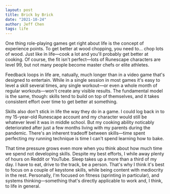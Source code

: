 ```yaml
---
layout: post
title: Brick by Brick
date: "2021-10-24"
author: Jeff Chen
tags: life
---
```


One thing role-playing games get right about life is the concept of experience points. To get better at wood chopping, you need to... chop lots of wood. Just like in life—cook a lot and you'll probably get better at cooking. Of course, the fit isn't perfect—lots of Runescape characters are level 99, but not many people become master chefs or elite athletes.

Feedback loops in life are, natually, much longer than in a video game that's designed to entertain. While in a single session in most games it's easy to level a skill several times, any single workout—or even a whole month of regular workouts—won't create any visible results. The fundamental model is the same, though: skills tend to build on top of themselves, and it takes consistent effort over time to get better at something.

Skills also don't stick in life the way they do in a game. I could log back in to my 15-year-old Runescape account and my character would still be whatever level it was in middle school. But my cooking ability noticably deteriorated after just a few months living with my parents during the pandemic. There's an inherent tradeoff between skills—time spent perfecting my running technique is time I can't spend learning how to bake.

That time pressure grows even more when you think about how much time we spend not developing skills. Despite my best efforts, I while away plenty of hours on Reddit or YouTube. Sleep takes up a more than a third of my day. I have to eat, drive to the track, be a person. That's why I think it's best to focus on a couple of keystone skills, while being content with mediocrity in the rest. Personally, I'm focused on fitness (sprinting in particular), and systems thinking—something that's directly applicable to work and, I think, to life in general.